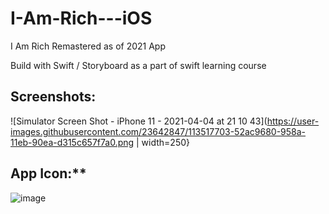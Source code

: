 # I-Am-Rich---iOS
I Am Rich Remastered as of 2021 App

Build with Swift / Storyboard as a part of swift learning course

## Screenshots:   
![Simulator Screen Shot - iPhone 11 - 2021-04-04 at 21 10 43](https://user-images.githubusercontent.com/23642847/113517703-52ac9680-958a-11eb-90ea-d315c657f7a0.png | width=250}

## App Icon:**   
![image](https://user-images.githubusercontent.com/23642847/113517710-5cce9500-958a-11eb-9043-4da1f141c266.png)
